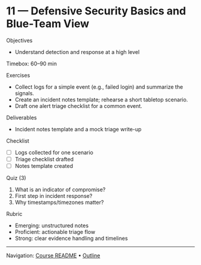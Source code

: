 # 11 — Defensive Security Basics and Blue-Team View

Objectives
- Understand detection and response at a high level

Timebox: 60–90 min

Exercises
- Collect logs for a simple event (e.g., failed login) and summarize the signals.
- Create an incident notes template; rehearse a short tabletop scenario.
- Draft one alert triage checklist for a common event.

Deliverables
- Incident notes template and a mock triage write-up

Checklist
- [ ] Logs collected for one scenario
- [ ] Triage checklist drafted
- [ ] Notes template created

Quiz (3)
1) What is an indicator of compromise?
2) First step in incident response?
3) Why timestamps/timezones matter?

Rubric
- Emerging: unstructured notes
- Proficient: actionable triage flow
- Strong: clear evidence handling and timelines

---
Navigation: [Course README](../../README.md) • [Outline](../../docs/outline.md)
